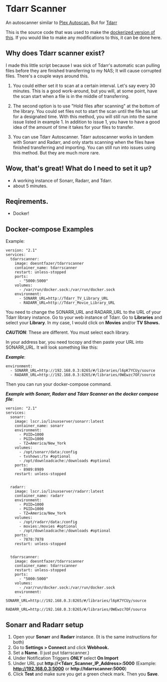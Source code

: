 # Tdarr Scanner

An autoscanner similar to [Plex Autoscan.](https://github.com/l3uddz/plex_autoscan) But for [Tdarr](https://home.tdarr.io/) 

This is the source code that was used to make the [dockerized version of this](https://hub.docker.com/r/doesntfazer/tdarrscanner). If you would like to make any modifications to this, it can be done here.
 
## Why does Tdarr scanner exist?
I made this little script because I was sick of Tdarr's automatic scan pulling files before they are finished transferring to my NAS; It will cause corrupted files. There's a couple ways around this. 

 1. You could either set it to scan at a certain interval. Let's say every 30 minutes. This is a good work-around, but you will, at some point, have the scan start when a file is in the middle of transferring.
 
 2. The second option is to use "Hold files after scanning" at the bottom of the library. You could set files not to start the scan until the file has sat for a designated time. With this method, you will still run into the same issue listed in example 1. In addition to issue 1, you have to have a good idea of the amount of time it takes for your files to transfer. 
 
 3. You can use Tdarr Autoscanner. Tdarr autoscanner works in tandem with Sonarr and Radarr, and only starts scanning when the files have finished transferring and importing. You can still run into issues using this method. But they are much more rare.

## Wow, that's great! What do I need to set it up?

 - A working instance of Sonarr, Radarr, and Tdarr. 
 - about 5 minutes.

## Reqirements.
- Docker! 

## Docker-compose Examples

Example:

    version: "2.1"
    services:
      tdarrscanner:
        image: doesntfazer/tdarrscanner
        container_name: tdarrscanner
        restart: unless-stopped
        ports:
          - "5000:5000"
        volumes:
          - /var/run/docker.sock:/var/run/docker.sock
        environment:
          - SONARR_URL=http://Tdarr_TV_Library_URL
          - RADARR_URL=http://Tdarr_Movie_Library_URL
          
You need to change the SONARR_URL and RADARR_URL to the URL of your Tdarr library instance.
Go to your web instance of Tdarr. Go to **Libraries** and select your **Library**. In my case, I would click on **Movies** and/or **TV Shows.** 

***CAUTION***: These are different. You must select each library.

In your address bar, you need tocopy and then paste your URL into SONARR_URL. It will look something like this:

***Example***: 

    environment:
      - SONARR_URL=http://192.168.0.3:8265/#/libraries/l6pK7YCUy/source
      - RADARR_URL=http://192.168.0.3:8265/#/libraries/0WEwzc7OF/source

Then you can run your docker-compose command. 

***Example with Sonarr, Radarr and Tdarr Scanner on the docker compose file***:

    version: "2.1"
    services:
      sonarr:
        image: lscr.io/linuxserver/sonarr:latest
        container_name: sonarr
        environment:
          - PUID=1000
          - PGID=1000
          - TZ=America/New_York
        volumes:
          - /opt/sonarr/data:/config
          - tvshows:/tv #optional
          - /opt/downloadcache:/downloads #optional
        ports:
          - 8989:8989
        restart: unless-stopped
        
        
      radarr:
        image: lscr.io/linuxserver/radarr:latest
        container_name: radarr
        environment:
          - PUID=1000
          - PGID=1000
          - TZ=America/New_York
        volumes:
          - /opt/radarr/data:/config
          - movies:/movies #optional
          - /opt/downloadcache:/downloads #optional
        ports:
          - 7878:7878
        restart: unless-stopped
    
    
      tdarrscanner:
        image: doesntfazer/tdarrscanner
        container_name: tdarrscanner
        restart: unless-stopped
        ports:
          - "5000:5000"
        volumes:
          - /var/run/docker.sock:/var/run/docker.sock
        environment:
          - SONARR_URL=http://192.168.0.3:8265/#/libraries/l6pK7YCUy/source
          - RADARR_URL=http://192.168.0.3:8265/#/libraries/0WEwzc7OF/source

## Sonarr and Radarr setup
1. Open your **Sonarr** and **Radarr** instance. (It is the same instructions for both)
2. Go to **Settings > Connect** and click **Webhook.**
3. Set a **Name**. (I just put tdarrscanner.)
4. Under Notification Triggers ***ONLY*** select **On Import**
5. Under URL put **http://<Tdarr_Scanner_IP_Address>:5000** (Example: **http://192.168.0.3:5000** or **http://tdarrscanner:5000**)
6. Click **Test** and make sure you get a green check mark. Then you **Save**.
